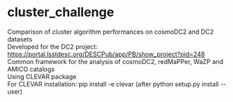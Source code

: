 # cluster_challenge
Comparison of cluster algorithm performances on cosmoDC2 and DC2 datasets  
Developed for the DC2 project: https://portal.lsstdesc.org/DESCPub/app/PB/show_project?pid=248  
Common framework for the analysis of cosmoDC2, redMaPPer, WaZP and AMICO catalogs  
Using CLEVAR package  
For CLEVAR installation: pip install -e clevar  (after python setup.py install --user)
